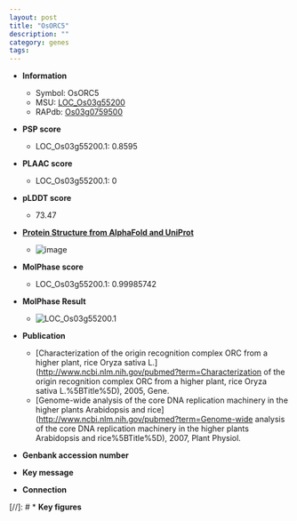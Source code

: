 ```yaml
---
layout: post
title: "OsORC5"
description: ""
category: genes
tags: 
---
```


* **Information**  
    + Symbol: OsORC5  
    + MSU: [LOC_Os03g55200](http://rice.plantbiology.msu.edu/cgi-bin/ORF_infopage.cgi?orf=LOC_Os03g55200)  
    + RAPdb: [Os03g0759500](http://rapdb.dna.affrc.go.jp/viewer/gbrowse_details/irgsp1?name=Os03g0759500)  

* **PSP score**  
    + LOC_Os03g55200.1: 0.8595 

* **PLAAC score**  
    + LOC_Os03g55200.1: 0 

* **pLDDT score**
    + 73.47

* **[Protein Structure from AlphaFold and UniProt](https://www.uniprot.org/uniprotkb/Q10CI8/entry#structure)**
    + ![image](https://ricepsp.github.io/images/Q1/AF-Q10CI8-F1.png)

* **MolPhase score**
    + LOC_Os03g55200.1: 0.99985742

* **MolPhase Result**
    + ![LOC_Os03g55200.1](https://304243504.github.io/Pictures/LOC_Os03g/LOC_Os03g55200.1.png)

* **Publication**  
    + [Characterization of the origin recognition complex ORC from a higher plant, rice Oryza sativa L.](http://www.ncbi.nlm.nih.gov/pubmed?term=Characterization of the origin recognition complex ORC from a higher plant, rice Oryza sativa L.%5BTitle%5D), 2005, Gene.
    + [Genome-wide analysis of the core DNA replication machinery in the higher plants Arabidopsis and rice](http://www.ncbi.nlm.nih.gov/pubmed?term=Genome-wide analysis of the core DNA replication machinery in the higher plants Arabidopsis and rice%5BTitle%5D), 2007, Plant Physiol.

* **Genbank accession number**  

* **Key message**  

* **Connection**  

[//]: # * **Key figures**  


